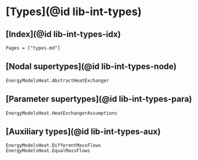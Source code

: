 # [Types](@id lib-int-types)

## [Index](@id lib-int-types-idx)

```@index
Pages = ["types.md"]
```

## [Nodal supertypes](@id lib-int-types-node)

```@docs
EnergyModelsHeat.AbstractHeatExchanger
```

## [Parameter supertypes](@id lib-int-types-para)

```@docs
EnergyModelsHeat.HeatExchangerAssumptions
```

## [Auxiliary types](@id lib-int-types-aux)

```@docs
EnergyModelsHeat.DifferentMassFlows
EnergyModelsHeat.EqualMassFlows
```

